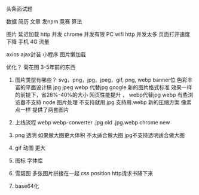 头条面试题

数据  简历 文章 发npm 竞赛 算法 

图片  延迟加载
http 并发 chrome 并发有限
PC wifi  http 并发太多 页面打开速度下降
手机 4G  流量

axios  ajax封装
小程序 图片懒加载 

优化？
菊花图 3-5年前的东西

1. 图片类型有哪些？
  svg，png，jpg，jpeg，gif, png, webp
  banner位 色彩丰富的平面设计稿 jpg jpeg 
  webp 代替jpg  google 新的图片格式标准  效果一样的前提下，省28%-40%的大小  网页性能提升 ， webp代替jpg
    webp 有些浏览器不支持
    node 图片处理  不支持就用.jpg  支持用.webp  新的压缩方案  像素点一样  提供了两套图片
2. 上线流程 webp  webp-converter
  .jpg old .jpg.webp chrome new

3. png 透明 如果做大图更大体积 不太适合做大图  jpg不支持透明适合做大图
4. gif 动图 更大
5. 图标  字体库
6. 雪碧图 多张图片拼接在一起  css position http请求书降下来
7. base64化  


